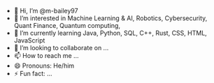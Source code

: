 - 👋 Hi, I’m @m-bailey97
- 👀 I’m interested in Machine Learning & AI, Robotics, Cybersecurity, Quant Finance, Quantum computing, 
- 🌱 I’m currently learning Java, Python, SQL, C++, Rust, CSS, HTML, JavaScript
- 💞️ I’m looking to collaborate on ...
- 📫 How to reach me ...
- 😄 Pronouns: He/him
- ⚡ Fun fact: ...

<!---
m-bailey97/m-bailey97 is a ✨ special ✨ repository because its `README.md` (this file) appears on your GitHub profile.
You can click the Preview link to take a look at your changes.
--->
